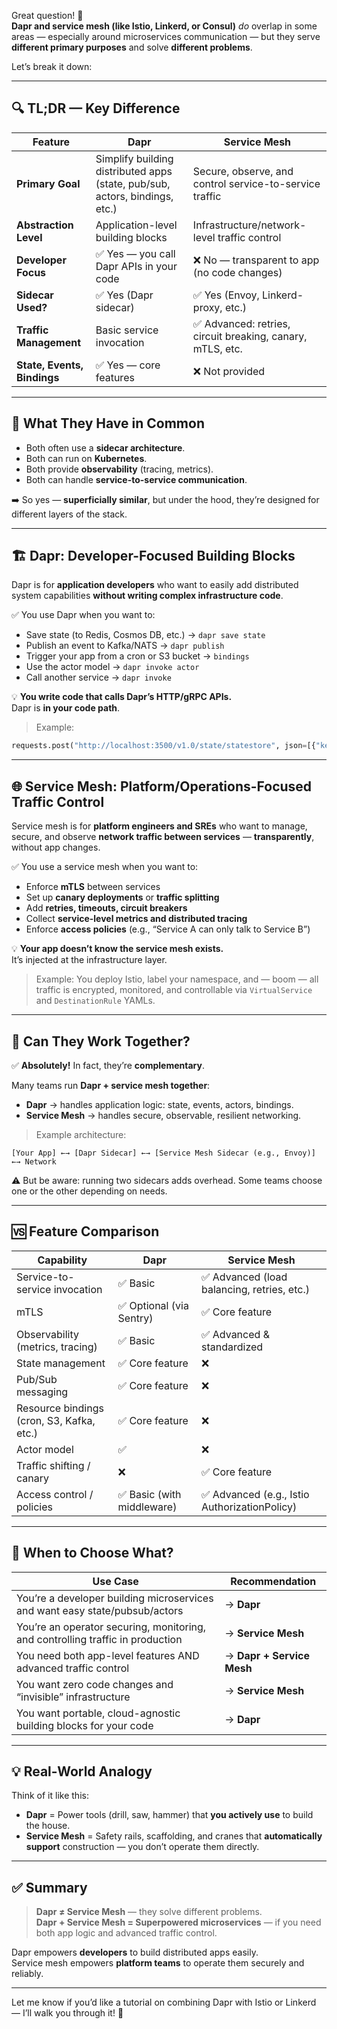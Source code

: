 Great question! 🤔  
**Dapr and service mesh (like Istio, Linkerd, or Consul)** *do* overlap in some areas — especially around microservices communication — but they serve **different primary purposes** and solve **different problems**.

Let’s break it down:

---

## 🔍 TL;DR — Key Difference

| Feature | **Dapr** | **Service Mesh** |
|--------|----------|------------------|
| **Primary Goal** | Simplify building distributed apps (state, pub/sub, actors, bindings, etc.) | Secure, observe, and control service-to-service traffic |
| **Abstraction Level** | Application-level building blocks | Infrastructure/network-level traffic control |
| **Developer Focus** | ✅ Yes — you call Dapr APIs in your code | ❌ No — transparent to app (no code changes) |
| **Sidecar Used?** | ✅ Yes (Dapr sidecar) | ✅ Yes (Envoy, Linkerd-proxy, etc.) |
| **Traffic Management** | Basic service invocation | ✅ Advanced: retries, circuit breaking, canary, mTLS, etc. |
| **State, Events, Bindings** | ✅ Yes — core features | ❌ Not provided |

---

## 🧩 What They Have in Common

- Both often use a **sidecar architecture**.
- Both can run on **Kubernetes**.
- Both provide **observability** (tracing, metrics).
- Both can handle **service-to-service communication**.

➡️ So yes — **superficially similar**, but under the hood, they’re designed for different layers of the stack.

---

## 🏗️ Dapr: Developer-Focused Building Blocks

Dapr is for **application developers** who want to easily add distributed system capabilities **without writing complex infrastructure code**.

✅ You use Dapr when you want to:

- Save state (to Redis, Cosmos DB, etc.) → `dapr save state`
- Publish an event to Kafka/NATS → `dapr publish`
- Trigger your app from a cron or S3 bucket → `bindings`
- Use the actor model → `dapr invoke actor`
- Call another service → `dapr invoke`

💡 **You write code that calls Dapr’s HTTP/gRPC APIs.**  
Dapr is **in your code path**.

> Example:
```python
requests.post("http://localhost:3500/v1.0/state/statestore", json=[{"key": "cart1", "value": data}])
```

---

## 🌐 Service Mesh: Platform/Operations-Focused Traffic Control

Service mesh is for **platform engineers and SREs** who want to manage, secure, and observe **network traffic between services** — **transparently**, without app changes.

✅ You use a service mesh when you want to:

- Enforce **mTLS** between services
- Set up **canary deployments** or **traffic splitting**
- Add **retries, timeouts, circuit breakers**
- Collect **service-level metrics and distributed tracing**
- Enforce **access policies** (e.g., “Service A can only talk to Service B”)

💡 **Your app doesn’t know the service mesh exists.**  
It’s injected at the infrastructure layer.

> Example: You deploy Istio, label your namespace, and — boom — all traffic is encrypted, monitored, and controllable via `VirtualService` and `DestinationRule` YAMLs.

---

## 🤝 Can They Work Together?

✅ **Absolutely!** In fact, they’re **complementary**.

Many teams run **Dapr + service mesh together**:

- **Dapr** → handles application logic: state, events, actors, bindings.
- **Service Mesh** → handles secure, observable, resilient networking.

> Example architecture:
```
[Your App] ←→ [Dapr Sidecar] ←→ [Service Mesh Sidecar (e.g., Envoy)] ←→ Network
```

⚠️ But be aware: running two sidecars adds overhead. Some teams choose one or the other depending on needs.

---

## 🆚 Feature Comparison

| Capability | Dapr | Service Mesh |
|------------|------|--------------|
| Service-to-service invocation | ✅ Basic | ✅ Advanced (load balancing, retries, etc.) |
| mTLS | ✅ Optional (via Sentry) | ✅ Core feature |
| Observability (metrics, tracing) | ✅ Basic | ✅ Advanced & standardized |
| State management | ✅ Core feature | ❌ |
| Pub/Sub messaging | ✅ Core feature | ❌ |
| Resource bindings (cron, S3, Kafka, etc.) | ✅ Core feature | ❌ |
| Actor model | ✅ | ❌ |
| Traffic shifting / canary | ❌ | ✅ Core feature |
| Access control / policies | ✅ Basic (with middleware) | ✅ Advanced (e.g., Istio AuthorizationPolicy) |

---

## 🧠 When to Choose What?

| Use Case | Recommendation |
|----------|----------------|
| You’re a developer building microservices and want easy state/pubsub/actors | → **Dapr** |
| You’re an operator securing, monitoring, and controlling traffic in production | → **Service Mesh** |
| You need both app-level features AND advanced traffic control | → **Dapr + Service Mesh** |
| You want zero code changes and “invisible” infrastructure | → **Service Mesh** |
| You want portable, cloud-agnostic building blocks for your code | → **Dapr** |

---

## 💡 Real-World Analogy

Think of it like this:

- **Dapr** = Power tools (drill, saw, hammer) that **you actively use** to build the house.
- **Service Mesh** = Safety rails, scaffolding, and cranes that **automatically support** construction — you don’t operate them directly.

---

## ✅ Summary

> **Dapr ≠ Service Mesh** — they solve different problems.  
> **Dapr + Service Mesh = Superpowered microservices** — if you need both app logic and advanced traffic control.

Dapr empowers **developers** to build distributed apps easily.  
Service mesh empowers **platform teams** to operate them securely and reliably.

---

Let me know if you’d like a tutorial on combining Dapr with Istio or Linkerd — I’ll walk you through it! 🚀
